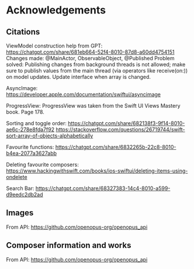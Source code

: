 # Acknowledgements

## Citations

ViewModel construction help from GPT: https://chatgpt.com/share/681eb664-52f4-8010-87d8-a60dd4754151
Changes made: @MainActor, ObservableObject, @Published
Problem solved: Publishing changes from background threads is not allowed; make sure to publish values from the main thread (via operators like receive(on:)) on model updates.
Update interface when array is changed.

AsyncImage: https://developer.apple.com/documentation/swiftui/asyncimage

ProgressView: ProgressView was taken from the Swift UI Views Mastery book. Page 178.

Sorting and toggle order: https://chatgpt.com/share/682138f3-9f14-8010-ae6c-278e8fda7f92
https://stackoverflow.com/questions/26719744/swift-sort-array-of-objects-alphabetically

Favourite functions: https://chatgpt.com/share/6832265b-22c8-8010-b4ea-2077a3627abb

Deleting favourite composers: https://www.hackingwithswift.com/books/ios-swiftui/deleting-items-using-ondelete

Search Bar: https://chatgpt.com/share/68327383-14c4-8010-a599-d9eedc2db2ad

## Images

From API: https://github.com/openopus-org/openopus_api

## Composer information and works

From API: https://github.com/openopus-org/openopus_api
